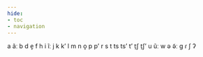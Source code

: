 ```yaml
---
hide:
- toc
- navigation
---
```

a
ãː
b
d
e̞
f
h
i
ĩː
j
k
kʼ
l
m
n
o̞
p
pʼ
r
s
t
ts
tsʼ
tʼ
t̠ʃ
t̠ʃʼ
u
ũː
w
ə
ə̃ː
ɡ
ɾ
ʃ
ʔ
